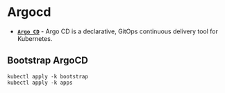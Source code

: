 # Argocd

- **[`Argo CD`](https://argoproj.github.io/cd/)** - Argo CD is a declarative, GitOps continuous delivery tool for Kubernetes.

## Bootstrap ArgoCD

```shell
kubectl apply -k bootstrap
kubectl apply -k apps
```
